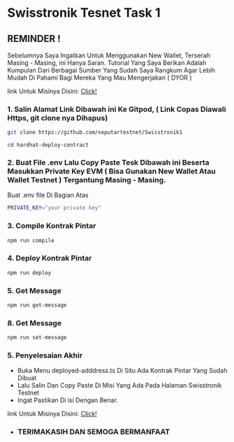 # Swisstronik Tesnet Task 1

## REMINDER !

Sebelumnya Saya Ingatkan Untuk Menggunakan New Wallet, Terserah Masing - Masing, ini Hanya Saran.
Tutorial Yang Saya Berikan Adalah Kumpulan Dari Berbagai Sumber Yang Sudah Saya Rangkum Agar Lebih Mudah Di Pahami Bagi Mereka Yang Mau Mengerjakan ( DYOR )

link Untuk Misinya Disini: [Click!](https://www.swisstronik.com/testnet2/dashboard)


### 1. Salin Alamat Link Dibawah ini Ke Gitpod, ( Link Copas Diawali Https, git clone nya Dihapus) 

```bash
git clone https://github.com/seputartestnet/Swisstronik1
```

```
cd hardhat-deploy-contract
```

### 2. Buat File .env Lalu Copy Paste Tesk Dibawah ini Beserta Masukkan Private Key EVM ( Bisa Gunakan New Wallet Atau Wallet Testnet ) Tergantung Masing - Masing. 

Buat .env file Di Bagian Atas

```bash
PRIVATE_KEY="your private key"
```


### 3. Compile Kontrak Pintar

```bash
npm run compile
```

### 4. Deploy Kontrak Pintar

```bash
npm run deploy
```

### 5. Get Message

```bash
npm run get-message
```

### 8. Get Message

```bash
npm run set-message
```

### 5. Penyelesaian Akhir

- Buka Menu deployed-adddress.ts Di Situ Ada Kontrak Pintar Yang Sudah Dibuat
- Lalu Salin Dan Copy Paste Di Misi Yang Ada Pada Halaman Swisstronik Testnet
- Ingat Pastikan Di isi Dengan Benar.

link Untuk Misinya Disini: [Click!](https://www.swisstronik.com/testnet2/dashboard)


- ### TERIMAKASIH DAN SEMOGA BERMANFAAT
